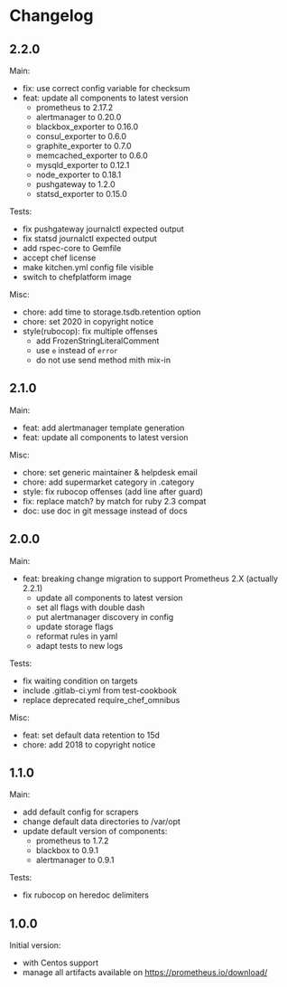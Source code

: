 Changelog
=========

2.2.0
-----

Main:

- fix: use correct config variable for checksum
- feat: update all components to latest version
  + prometheus to 2.17.2
  + alertmanager to 0.20.0
  + blackbox_exporter to 0.16.0
  + consul_exporter to 0.6.0
  + graphite_exporter to 0.7.0
  + memcached_exporter to 0.6.0
  + mysqld_exporter to 0.12.1
  + node_exporter to 0.18.1
  + pushgateway to 1.2.0
  + statsd_exporter to 0.15.0

Tests:

- fix pushgateway journalctl expected output
- fix statsd journalctl expected output
- add rspec-core to Gemfile
- accept chef license
- make kitchen.yml config file visible
- switch to chefplatform image

Misc:

- chore: add time to storage.tsdb.retention option
- chore: set 2020 in copyright notice
- style(rubocop): fix multiple offenses
  + add FrozenStringLiteralComment
  + use `e` instead of `error`
  + do not use send method mith mix-in

2.1.0
-----

Main:

- feat: add alertmanager template generation
- feat: update all components to latest version

Misc:

- chore: set generic maintainer & helpdesk email
- chore: add supermarket category in .category
- style: fix rubocop offenses (add line after guard)
- fix: replace match? by match for ruby 2.3 compat
- doc: use doc in git message instead of docs

2.0.0
-----

Main:

- feat: breaking change migration to support Prometheus 2.X (actually 2.2.1)
  + update all components to latest version
  + set all flags with double dash
  + put alertmanager discovery in config
  + update storage flags
  + reformat rules in yaml
  + adapt tests to new logs

Tests:

- fix waiting condition on targets
- include .gitlab-ci.yml from test-cookbook
- replace deprecated require\_chef\_omnibus

Misc:

- feat: set default data retention to 15d
- chore: add 2018 to copyright notice

1.1.0
-----

Main:

- add default config for scrapers
- change default data directories to /var/opt
- update default version of components:
  + prometheus to 1.7.2
  + blackbox to 0.9.1
  + alertmanager to 0.9.1

Tests:

- fix rubocop on heredoc delimiters

1.0.0
-----

Initial version:

- with Centos support
- manage all artifacts available on https://prometheus.io/download/
